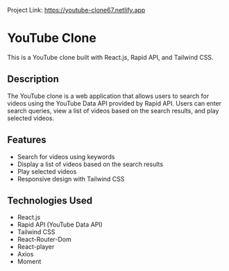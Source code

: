 Project Link: https://youtube-clone67.netlify.app

# YouTube Clone

This is a YouTube clone built with React.js, Rapid API, and Tailwind CSS.

## Description

The YouTube clone is a web application that allows users to search for videos using the YouTube Data API provided by Rapid API. 
Users can enter search queries, view a list of videos based on the search results, and play selected videos.

## Features

- Search for videos using keywords
- Display a list of videos based on the search results
- Play selected videos
- Responsive design with Tailwind CSS

## Technologies Used

- React.js
- Rapid API (YouTube Data API)
- Tailwind CSS
- React-Router-Dom
- React-player
- Axios
- Moment




